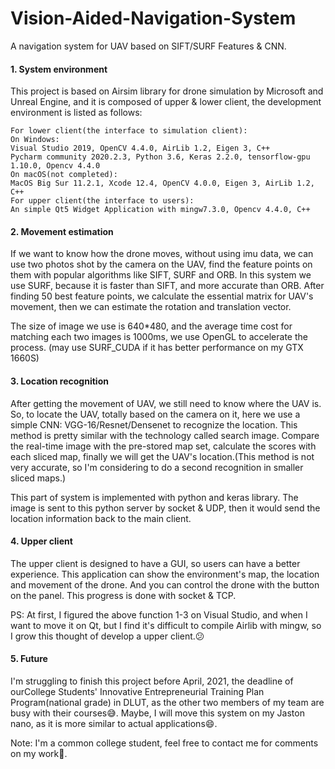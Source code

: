 # Vision-Aided-Navigation-System
 A navigation system for UAV based on SIFT/SURF Features & CNN.

#### 1. System environment

This project is based on Airsim library for drone simulation by Microsoft and Unreal Engine, and it is composed of upper & lower client, the development environment is listed as follows:

```
For lower client(the interface to simulation client):
On Windows:
Visual Studio 2019, OpenCV 4.4.0, AirLib 1.2, Eigen 3, C++
Pycharm community 2020.2.3, Python 3.6, Keras 2.2.0, tensorflow-gpu 1.10.0, Opencv 4.4.0
On macOS(not completed):
MacOS Big Sur 11.2.1, Xcode 12.4, OpenCV 4.0.0, Eigen 3, AirLib 1.2, C++
For upper client(the interface to users):
An simple Qt5 Widget Application with mingw7.3.0, Opencv 4.4.0, C++
```

#### 2. Movement estimation

If we want to know how the drone moves, without using imu data, we can use two photos shot by the camera on the UAV, find the feature points on them with popular algorithms like SIFT, SURF and ORB. In this system we use SURF, because it is faster than SIFT, and more accurate than ORB. After finding 50 best feature points, we calculate the essential matrix for UAV's movement, then we can estimate the rotation and translation vector.

The size of image we use is 640*480, and the average time cost for matching each two images is 1000ms, we use OpenGL to accelerate the process. (may use SURF_CUDA if it has better performance on my GTX 1660S)

#### 3. Location recognition

After getting the movement of UAV, we still need to know where the UAV is. So, to locate the UAV, totally based on the camera on it, here we use a simple CNN: VGG-16/Resnet/Densenet to recognize the location. This method is pretty similar with the technology called search image. Compare the real-time image with the pre-stored map set, calculate the scores with each sliced map, finally we will get the UAV's location.(This method is not very accurate, so I'm considering to do a second recognition in smaller sliced maps.)

This part of system is implemented with python and keras library. The image is sent to this python server by socket & UDP, then it would send the location information back to the main client.

#### 4. Upper client

The upper client is designed to have a GUI, so users can have a better experience. This application can show the environment's map, the location and movement of the drone. And you can control the drone with the button on the panel. This progress is done with socket & TCP.

PS: At first, I figured the above function 1-3 on Visual Studio, and when I want to move it on Qt, but I find it's difficult to compile Airlib with mingw, so I grow this thought of develop a upper client.:confused:

#### 5. Future

I'm struggling to finish this project before April, 2021, the deadline of ourCollege Students' Innovative Entrepreneurial Training Plan Program(national grade) in DLUT, as the other two members of my team are busy with their courses:sweat_smile:. Maybe, I will move this system on my Jaston nano, as it is more similar to actual applications:smile:.

Note: I'm a common college student, feel free to contact me for comments on my work:handshake:.